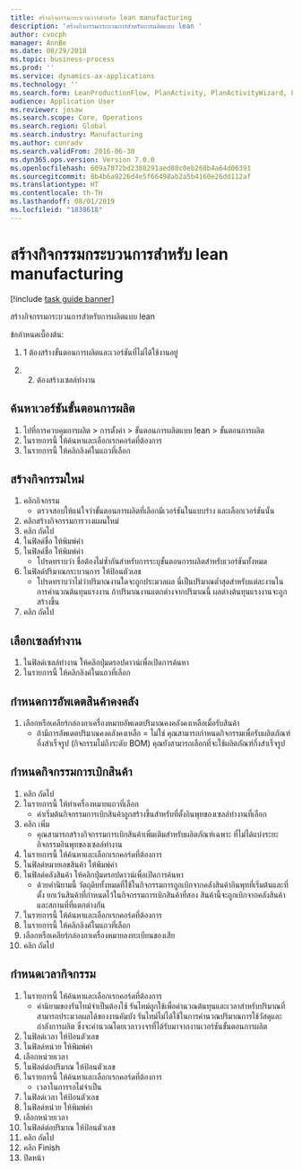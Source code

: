 ```yaml
---
title: สร้างกิจกรรมกระบวนการสำหรับ lean manufacturing
description: 'สร้างกิจกรรมกระบวนการสำหรับการผลิตแบบ lean '
author: cvocph
manager: AnnBe
ms.date: 08/29/2018
ms.topic: business-process
ms.prod: ''
ms.service: dynamics-ax-applications
ms.technology: ''
ms.search.form: LeanProductionFlow, PlanActivity, PlanActivityWizard, LeanWorkCellLookup, InventLocationIdLookup
audience: Application User
ms.reviewer: josaw
ms.search.scope: Core, Operations
ms.search.region: Global
ms.search.industry: Manufacturing
ms.author: conradv
ms.search.validFrom: 2016-06-30
ms.dyn365.ops.version: Version 7.0.0
ms.openlocfilehash: 609a7872bd2388291aed88c0eb260b4a64d06391
ms.sourcegitcommit: 8b4b6a9226d4e5f66498ab2a5b4160e26dd112af
ms.translationtype: HT
ms.contentlocale: th-TH
ms.lasthandoff: 08/01/2019
ms.locfileid: "1838618"
---
```

# <a name="create-process-activities-for-lean-manufacturing"></a>สร้างกิจกรรมกระบวนการสำหรับ lean manufacturing

[!include [task guide banner](../../includes/task-guide-banner.md)]

สร้างกิจกรรมกระบวนการสำหรับการผลิตแบบ lean  

ข้อกำหนดเบื้องต้น: 

1. 1 ต้องสร้างขั้นตอนการผลิตและเวอร์ชันที่ไม่ได้ใช้งานอยู่ 

2. 2. ต้องสร้างเซลล์ทำงาน


## <a name="find-the-production-flow-version"></a>ค้นหาเวอร์ชันขั้นตอนการผลิต
1. ไปที่การควบคุมการผลิต > การตั้งค่า > ขั้นตอนการผลิตแบบ lean > ขั้นตอนการผลิต
2. ในรายการนี้ ให้ค้นหาและเลือกเรกคอร์ดที่ต้องการ
3. ในรายการนี้ ให้คลิกลิงค์ในแถวที่เลือก

## <a name="create-a-new-activity"></a>สร้างกิจกรรมใหม่
1. คลิกกิจกรรม
    * ตรวจสอบให้แน่ใจว่าขั้นตอนการผลิตที่เลือกมีเวอร์ชันในแบบร่าง และเลือกเวอร์ชันนั้น  
2. คลิกสร้างกิจกรรมการวางแผนใหม่
3. คลิก ถัดไป
4. ในฟิลด์ชื่อ ให้พิมพ์ค่า 
5. ในฟิลด์ชื่อ ให้พิมพ์ค่า 
    * โปรดทราบว่า ชื่อต้องไม่ซ้ำกันสำหรับการระบุขั้นตอนการผลิตสำหรับเวอร์ชันทั้งหมด  
6. ในฟิลด์ปริมาณกระบวนการ ให้ป้อนตัวเลข
    * โปรดทราบว่าไม่ว่าปริมาณงานใดจะถูกประมวลผล นี่เป็นปริมาณต่ำสุดสำหรับแต่ละงานในการคำนวณต้นทุนแรงงาน  ถ้าปริมาณงานแตกต่างจากปริมาณนี้ ผลต่างต้นทุนแรงงานจะถูกสร้างขึ้น  
7. คลิก ถัดไป

## <a name="select-the-work-cell"></a>เลือกเซลล์ทำงาน
1. ในฟิลด์เซลล์ทำงาน ให้คลิกปุ่มดรอปดาวน์เพื่อเปิดการค้นหา 
2. ในรายการนี้ ให้คลิกลิงค์ในแถวที่เลือก

## <a name="define-the-inventory-updates"></a>กำหนดการอัพเดตสินค้าคงคลัง
1. เลือกหรือเคลียร์กล่องกาเครื่องหมายอัพเดตปริมาณคงคลังคงเหลือเมื่อรับสินค้า 
    * ถ้ามีการอัพเดตปริมาณคงคลังคงเหลือ = ไม่ใช่ คุณสามารถกำหนดกิจกรรมเพื่อรับผลิตภัณฑ์กึ่งสำเร็จรูป (กิจกรรมไม่ถึงระดับ BOM)     คุณยังสามารถเลือกที่จะใช้ผลิตภัณฑ์กึ่งสำเร็จรูป  

## <a name="define-the-picking-activities"></a>กำหนดกิจกรรมการเบิกสินค้า
1. คลิก ถัดไป
2. ในรายการนี้ ให้ทำเครื่องหมายแถวที่เลือก
    * ค่าเริ่มต้นกิจกรรมการเบิกสินค้าถูกสร้างขึ้นสำหรับที่ตั้งอินพุทของเซลล์ทำงานที่เลือก  
3. คลิก เพิ่ม
    * คุณสามารถสร้างกิจกรรมการเบิกสินค้าเพิ่มเติมสำหรับผลิตภัณฑ์เฉพาะ ที่ไม่ได้แบ่งระยะกิจกรรมอินพุทของเซลล์ทำงาน  
4. ในรายการนี้ ให้ค้นหาและเลือกเรกคอร์ดที่ต้องการ
5. ในฟิลด์หมายเลขสินค้า ให้พิมพ์ค่า
6. ในฟิลด์คลังสินค้า ให้คลิกปุ่มดรอปดาวน์เพื่อเปิดการค้นหา
    * ด้วยคำนิยามนี้ วัตถุดิบทั้งหมดที่ใช้ในกิจกรรมการถูกเบิกจากคลังสินค้าอินพุทที่เริ่มต้นและที่ตั้ง ยกเว้นสินค้าที่กำหนดไว้ในกิจกรรมการเบิกสินค้าที่สอง  สินค้านี้จะถูกเบิกจากคลังสินค้าและสถานที่ที่แตกต่างกัน  
7. ในรายการนี้ ให้ค้นหาและเลือกเรกคอร์ดที่ต้องการ
8. ในรายการนี้ ให้คลิกลิงค์ในแถวที่เลือก
9. เลือกหรือเคลียร์กล่องกาเครื่องหมายลงทะเบียนของเสีย 
10. คลิก ถัดไป

## <a name="define-the-activity-times"></a>กำหนดเวลากิจกรรม
1. ในรายการนี้ ให้ค้นหาและเลือกเรกคอร์ดที่ต้องการ
    * คำนิยามของรันไทม์จำเป็นต้องใช้  รันไทม์ถูกใช้เพื่อคำนวณต้นทุนและเวลาสำหรับปริมาณที่สามารถประมวลผลได้ของงานคัมบัง  รันไทม์ไม่ได้ใช้ในการคำนวณปริมาณการใช้วัสดุและกำลังการผลิต ซึ่งจะคำนวณโดยเวลาวงจรที่ได้รับมาจากงานเวอร์ชันขั้นตอนการผลิต  
2. ในฟิลด์เวลา ให้ป้อนตัวเลข
3. ในฟิลด์หน่วย ให้พิมพ์ค่า 
4. เลือกหน่วยเวลา
5. ในฟิลด์ต่อปริมาณ ให้ป้อนตัวเลข
6. ในรายการนี้ ให้ค้นหาและเลือกเรกคอร์ดที่ต้องการ
    * เวลาในการรอไม่จำเป็น  
7. ในฟิลด์เวลา ให้ป้อนตัวเลข
8. ในฟิลด์หน่วย ให้พิมพ์ค่า 
9. เลือกหน่วยเวลา
10. ในฟิลด์ต่อปริมาณ ให้ป้อนตัวเลข
11. คลิก ถัดไป
12. คลิก Finish
13. ปิดหน้า

